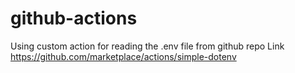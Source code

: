 # github-actions
Using custom action for reading the .env file from github repo
Link 
https://github.com/marketplace/actions/simple-dotenv